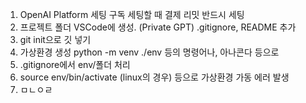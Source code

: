 1. OpenAI Platform 세팅
	구독 세팅할 때 결제 리밋 반드시 세팅
2. 프로젝트 폴더 VSCode에 생성.  (Private GPT)
	.gitignore, README  추가
3.  git init으로 깃 넣기
4. 가상환경 생성
	python -m venv ./env 등의 명령어나, 아나콘다 등으로
5. .gitignore에서 env/폴더 처리
6. source env/bin/activate (linux의 경우) 등으로 가상환경 가동
	에러 발생
7. ㅁㄴㅇㄹ